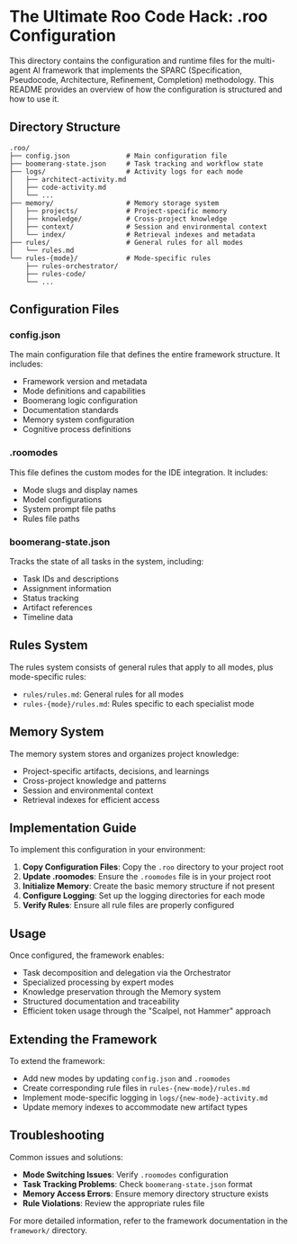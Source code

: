 # The Ultimate Roo Code Hack: .roo Configuration

This directory contains the configuration and runtime files for the multi-agent AI framework that implements the SPARC (Specification, Pseudocode, Architecture, Refinement, Completion) methodology. This README provides an overview of how the configuration is structured and how to use it.

## Directory Structure

```
.roo/
├── config.json              # Main configuration file
├── boomerang-state.json     # Task tracking and workflow state
├── logs/                    # Activity logs for each mode
│   ├── architect-activity.md
│   ├── code-activity.md
│   └── ...
├── memory/                  # Memory storage system
│   ├── projects/            # Project-specific memory
│   ├── knowledge/           # Cross-project knowledge
│   ├── context/             # Session and environmental context
│   └── index/               # Retrieval indexes and metadata
├── rules/                   # General rules for all modes
│   └── rules.md
└── rules-{mode}/            # Mode-specific rules
    ├── rules-orchestrator/
    ├── rules-code/
    └── ...
```

## Configuration Files

### config.json

The main configuration file that defines the entire framework structure. It includes:

- Framework version and metadata
- Mode definitions and capabilities
- Boomerang logic configuration
- Documentation standards
- Memory system configuration
- Cognitive process definitions

### .roomodes

This file defines the custom modes for the IDE integration. It includes:

- Mode slugs and display names
- Model configurations
- System prompt file paths
- Rules file paths

### boomerang-state.json

Tracks the state of all tasks in the system, including:

- Task IDs and descriptions
- Assignment information
- Status tracking
- Artifact references
- Timeline data

## Rules System

The rules system consists of general rules that apply to all modes, plus mode-specific rules:

- `rules/rules.md`: General rules for all modes
- `rules-{mode}/rules.md`: Rules specific to each specialist mode

## Memory System

The memory system stores and organizes project knowledge:

- Project-specific artifacts, decisions, and learnings
- Cross-project knowledge and patterns
- Session and environmental context
- Retrieval indexes for efficient access

## Implementation Guide

To implement this configuration in your environment:

1. **Copy Configuration Files**: Copy the `.roo` directory to your project root
2. **Update .roomodes**: Ensure the `.roomodes` file is in your project root
3. **Initialize Memory**: Create the basic memory structure if not present
4. **Configure Logging**: Set up the logging directories for each mode
5. **Verify Rules**: Ensure all rule files are properly configured

## Usage

Once configured, the framework enables:

- Task decomposition and delegation via the Orchestrator
- Specialized processing by expert modes
- Knowledge preservation through the Memory system
- Structured documentation and traceability
- Efficient token usage through the "Scalpel, not Hammer" approach

## Extending the Framework

To extend the framework:

- Add new modes by updating `config.json` and `.roomodes`
- Create corresponding rule files in `rules-{new-mode}/rules.md`
- Implement mode-specific logging in `logs/{new-mode}-activity.md`
- Update memory indexes to accommodate new artifact types

## Troubleshooting

Common issues and solutions:

- **Mode Switching Issues**: Verify `.roomodes` configuration
- **Task Tracking Problems**: Check `boomerang-state.json` format
- **Memory Access Errors**: Ensure memory directory structure exists
- **Rule Violations**: Review the appropriate rules file

For more detailed information, refer to the framework documentation in the `framework/` directory.
